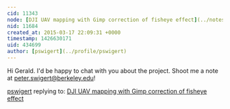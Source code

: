 ```yaml
---
cid: 11343
node: [DJI UAV mapping with Gimp correction of fisheye effect](../notes/patcoyle/03-17-2015/dji-uav-with-gimp-correction-of-fisheye-effect)
nid: 11684
created_at: 2015-03-17 22:09:31 +0000
timestamp: 1426630171
uid: 434699
author: [pswigert](../profile/pswigert)
---
```


Hi Gerald. I'd be happy to chat with you about the project. Shoot me a note at peter.swigert@berkeley.edu!

[pswigert](../profile/pswigert) replying to: [DJI UAV mapping with Gimp correction of fisheye effect](../notes/patcoyle/03-17-2015/dji-uav-with-gimp-correction-of-fisheye-effect)

